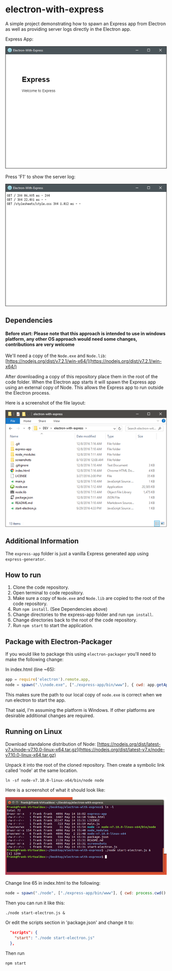 # electron-with-express

A simple project demonstrating how to spawn an Express app from Electron as well
as providing server logs directly in the Electron app.

Express App:

![Express-App](screenshots/express-app.png)

Press 'F1' to show the server log:

![Server-Log](screenshots/server-log.png)

## Dependencies

#### Before start: Please note that this approach is intended to use in windows platform, any other OS approach would need some changes, contributions are very welcome

We'll need a copy of the `Node.exe` and `Node.lib`: [https://nodejs.org/dist/v7.2.1/win-x64/](https://nodejs.org/dist/v7.2.1/win-x64/)

After downloading a copy of this repository place them in the root of the code
folder. When the Electron app starts it will spawn the Express app using an external
copy of Node. This allows the Express app to run outside the Electron process.

Here is a screenshot of the file layout:

![File-Layout](screenshots/file-layout.png)

## Additional Information

The `express-app` folder is just a vanilla Express generated app using
`express-generator`.

## How to run

1. Clone the code repository.
2. Open terminal to code repository.
3. Make sure a copy of `Node.exe` and `Node.lib` are copied to the root of the 
code repository.
4. Run `npm install`. (See Dependencies above)
5. Change directories to the express-app folder and run `npm install`.
6. Change directories back to the root of the code repository.
7. Run `npm start` to start the application.

## Package with Electron-Packager

If you would like to package this using `electron-packager` you'll need to 
make the following change:

In index.html (line ~65):

```javascript
app = require('electron').remote.app,
node = spawn(".\\node.exe", ["./express-app/bin/www"], { cwd: app.getAppPath() })
```

This makes sure the path to our local copy of `node.exe` is correct when we run
electron to start the app.

That said, I'm assuming the platform is Windows. If other platforms are desirable
additional changes are required.

## Running on Linux

Download standalone distribution of Node:
[https://nodejs.org/dist/latest-v7.x/node-v7.10.0-linux-x64.tar.gz](https://nodejs.org/dist/latest-v7.x/node-v7.10.0-linux-x64.tar.gz)

Unpack it into the root of the cloned repository. Then create a symbolic link called 'node' at the same location.

```
ln -sf node-v7.10.0-linux-x64/bin/node node
```

Here is a screenshot of what it should look like:

![File-Layout-Linux](screenshots/express-with-electron-linux-folder-structure-screenshot.png)

Change line 65 in index.html to the following:

```javascript
node = spawn("./node", ["./express-app/bin/www"], { cwd: process.cwd() })
```

Then you can run it like this:

```
./node start-electron.js &
```

Or edit the scripts section in 'package.json' and change it to:

```json
  "scripts": {
    "start": "./node start-electron.js"
  },
```

Then run

```
npm start
```
